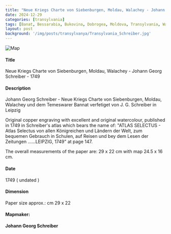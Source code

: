 ```yaml
---
title: "Neue Kriegs Charte von Siebenburgen, Moldau, Walachey - Johann Georg Schreiber - 1749"
date: 2024-12-29
categories: [transylvania]
tags: [Banat, Bessarabia, Bukovina, Dobrogea, Moldova, Transylvania, Wallachia]
layout: post
background: '/img/posts/transylvanya/Transylvania_Schreiber.jpg'
---
```

![Map](/img/posts/transylvanya/Transylvania_Schreiber.jpg "Map")
#### Title ####
Neue Kriegs Charte von Siebenburgen, Moldau, Walachey - Johann Georg Schreiber - 1749

#### Description ####
Johann Georg Schreiber - Neue Kriegs Charte von Siebenburgen, Moldau, Walachey und dem Temeswarer Bannat verfetiget von J. G. Schreiber in Leipzig

Original copper engraving with excellent and original watercolour, published in 1749 in Schreiber's atlas which bears the name of: "ATLAS SELECTUS - Atlas Selectus von allen Königreichen und Ländern der Welt, zum bequemen Gebrauch in Schulen, auf Reisen und bey dem Lesen der Zeitungen ......LEIPZIG, 1749" at page 147.

The overall measurements of the paper are: 29 x 22 cm with map 24.5 x 16 cm.

#### Date ####
1749 ( undated )

#### Dimension ####
Paper size approx.: cm 29  x 22

#### Mapmaker: ####
**Johann Georg Schreiber**